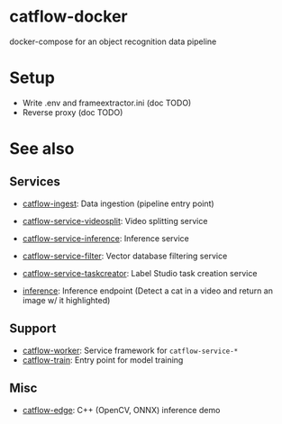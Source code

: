 # catflow-docker

docker-compose for an object recognition data pipeline 

# Setup

* Write .env and frameextractor.ini (doc TODO)
* Reverse proxy (doc TODO)

# See also

## Services

* [catflow-ingest](https://github.com/iank/catflow_ingest): Data ingestion (pipeline entry point)
* [catflow-service-videosplit](https://github.com/iank/catflow_service_videosplit): Video splitting service
* [catflow-service-inference](https://github.com/iank/catflow_service_inference): Inference service
* [catflow-service-filter](https://github.com/iank/catflow_service_filter): Vector database filtering service
* [catflow-service-taskcreator](https://github.com/iank/catflow_service_taskcreator): Label Studio task creation service

* [inference](https://github.com/iank/catflow-inference): Inference endpoint (Detect a cat in a video and return an image w/ it highlighted)


## Support

* [catflow-worker](https://github.com/iank/catflow-worker): Service framework for `catflow-service-*`
* [catflow-train](https://github.com/iank/catflow-train): Entry point for model training

## Misc

* [catflow-edge](https://github.com/iank/catflow-edge): C++ (OpenCV, ONNX) inference demo
